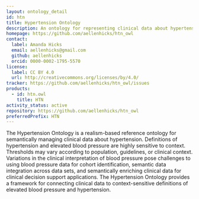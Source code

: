 ```yaml
---
layout: ontology_detail
id: htn
title: Hypertension Ontology
description: An ontology for representing clinical data about hypertension, intended to support classification of patients according to various diagnostic guidelines
homepage: https://github.com/aellenhicks/htn_owl
contact:
  label: Amanda Hicks
  email: aellenhicks@gmail.com
  github: aellenhicks
  orcid: 0000-0002-1795-5570
license:
  label: CC BY 4.0
  url: http://creativecommons.org/licenses/by/4.0/
tracker: https://github.com/aellenhicks/htn_owl/issues
products:
  - id: htn.owl
    title: HTN
activity_status: active
repository: https://github.com/aellenhicks/htn_owl
preferredPrefix: HTN
---
```


The Hypertension Ontology is a realism-based reference ontology for semantically managing clinical data about hypertension. Definitions of hypertension and elevated blood pressure are highly sensitive to context. Thresholds may vary according to population, guidelines, or clinical context. Variations in the clinical interpretation of blood pressure pose challenges to using blood pressure data for cohort identification, semantic data integration across data sets, and semantically enriching clinical data for clinical decision support applications. The Hypertension Ontology provides a framework for connecting clinical data to context-sensitive definitions of elevated blood pressure and hypertension.
